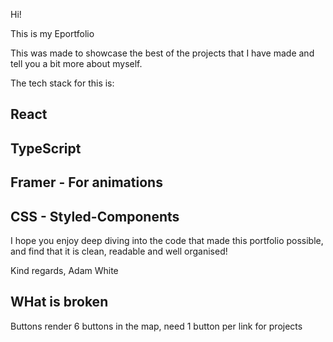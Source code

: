 Hi!

This is my Eportfolio

This was made to showcase the best of the projects that I have made and tell you a bit more about myself.

The tech stack for this is:
## React
## TypeScript
## Framer - For animations
## CSS - Styled-Components

I hope you enjoy deep diving into the code that made this portfolio possible, and find that it is clean, readable and well organised!




Kind regards,
Adam White



## WHat is broken
Buttons render 6 buttons in the map, need 1 button per link for projects